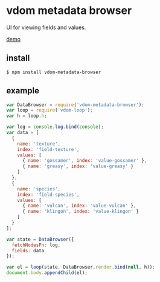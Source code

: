 # vdom metadata browser

UI for viewing fields and values.

[demo](http://hallowed-letters.surge.sh/vdom-metadata-browser)


## install

    $ npm install vdom-metadata-browser


## example

```js
var DataBrowser = require('vdom-metadata-browser');
var loop = require('vdom-loop');
var h = loop.h;

var log = console.log.bind(console);
var data = [
  {
    name: 'texture',
    index: 'field-texture',
    values: [
      { name: 'gossamer', index: 'value-gossamer' },
      { name: 'greasy', index: 'value-greasy' }
    ]
  },
  {
    name: 'species',
    index: 'field-species',
    values: [
      { name: 'vulcan', index: 'value-vulcan' },
      { name: 'klingon', index: 'value-klingon' }
    ]
  }
];

var state = DataBrowser({
  fetchNodesFn: log,
  fields: data
});

var el = loop(state, DataBrowser.render.bind(null, h));
document.body.appendChild(el);
```
